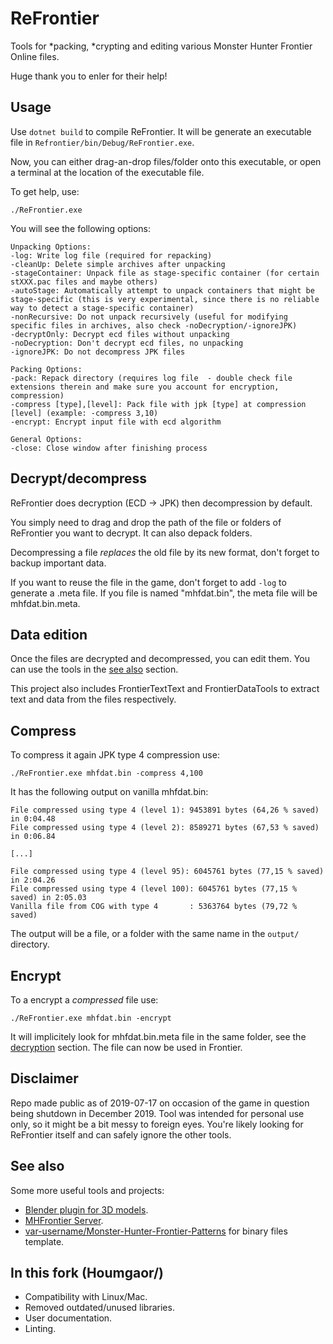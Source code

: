 # ReFrontier

Tools for \*packing, \*crypting and editing various Monster Hunter Frontier Online files.

Huge thank you to enler for their help!

## Usage

Use ``dotnet build`` to compile ReFrontier.
It will be generate an executable file in `Refrontier/bin/Debug/ReFrontier.exe`.

Now, you can either drag-an-drop files/folder onto this executable, or open a terminal at the location of the executable file.

To get help, use:

```shell
./ReFrontier.exe
```

You will see the following options:

```text
Unpacking Options:
-log: Write log file (required for repacking)
-cleanUp: Delete simple archives after unpacking
-stageContainer: Unpack file as stage-specific container (for certain stXXX.pac files and maybe others)
-autoStage: Automatically attempt to unpack containers that might be stage-specific (this is very experimental, since there is no reliable way to detect a stage-specific container)
-nonRecursive: Do not unpack recursively (useful for modifying specific files in archives, also check -noDecryption/-ignoreJPK)
-decryptOnly: Decrypt ecd files without unpacking
-noDecryption: Don't decrypt ecd files, no unpacking
-ignoreJPK: Do not decompress JPK files

Packing Options:
-pack: Repack directory (requires log file  - double check file extensions therein and make sure you account for encryption, compression)
-compress [type],[level]: Pack file with jpk [type] at compression [level] (example: -compress 3,10)
-encrypt: Encrypt input file with ecd algorithm

General Options:
-close: Close window after finishing process
```

## Decrypt/decompress

ReFrontier does decryption (ECD → JPK) then decompression by default.

You simply need to drag and drop the path of the file or folders of ReFrontier you want to decrypt.
It can also depack folders.

Decompressing a file *replaces* the old file by its new format, don't forget to backup important data.

If you want to reuse the file in the game, don't forget to add ``-log`` to generate a .meta file.
If you file is named "mhfdat.bin", the meta file will be mhfdat.bin.meta.

## Data edition

Once the files are decrypted and decompressed, you can edit them.
You can use the tools in the [see also](#see-also) section.

This project also includes FrontierTextText and FrontierDataTools to extract text and data from the files respectively.

## Compress

To compress it again JPK type 4 compression use:

```shell
./ReFrontier.exe mhfdat.bin -compress 4,100
```

It has the following output on vanilla mhfdat.bin:

```text
File compressed using type 4 (level 1): 9453891 bytes (64,26 % saved) in 0:04.48
File compressed using type 4 (level 2): 8589271 bytes (67,53 % saved) in 0:06.84

[...]

File compressed using type 4 (level 95): 6045761 bytes (77,15 % saved) in 2:04.26
File compressed using type 4 (level 100): 6045761 bytes (77,15 % saved) in 2:05.03
Vanilla file from COG with type 4       : 5363764 bytes (79,72 % saved)
```

The output will be a file, or a folder with the same name in the `output/` directory.

## Encrypt

To a encrypt a *compressed* file use:

```shell
./ReFrontier.exe mhfdat.bin -encrypt
```

It will implicitely look for mhfdat.bin.meta file in the same folder, see the [decryption](#decryptdecompress) section.
The file can now be used in Frontier.

## Disclaimer

Repo made public as of 2019-07-17 on occasion of the game in question being shutdown in December 2019.
Tool was intended for personal use only, so it might be a bit messy to foreign eyes.
You're likely looking for ReFrontier itself and can safely ignore the other tools.

## See also

Some more useful tools and projects:

- [Blender plugin for 3D models](https://github.com/Houmgaor/Monster-Hunter-Frontier-Importer).
- [MHFrontier Server](https://github.com/ZeruLight/Erupe).
- [var-username/Monster-Hunter-Frontier-Patterns](https://github.com/var-username/Monster-Hunter-Frontier-Patterns) for binary files template.

## In this fork (Houmgaor/)

- Compatibility with Linux/Mac.
- Removed outdated/unused libraries.
- User documentation.
- Linting.
